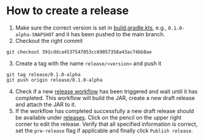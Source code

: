 # How to create a release
1. Make sure the correct version is set in [build.gradle.kts](../java-extension/build.gradle.kts), e.g., `0.1.0-alpha-SNAPSHOT` and it has been pushed to the main branch.
2. Checkout the right commit
```
git checkout 391cddca4537547053cc69057358a43ac74bb8ae
```
3. Create a tag with the name `release/<version>` and push it
```
git tag release/0.1.0-alpha
git push origin release/0.1.0-alpha
```
4. Check if a new [release workflow](https://github.com/dfinity/ic-burp-extension/actions/workflows/release.yml) has been triggered and wait until it has completed. This workflow will build the JAR, create a new draft release and attach the JAR to it.
5. If the workflow has completed successfully a new draft release should be available under [releases](https://github.com/dfinity/ic-burp-extension/releases). Click on the pencil on the upper right corner to edit the release. Verify that all specified information is correct, set the `pre-release` flag if applicable and finally click `Publish release`.
